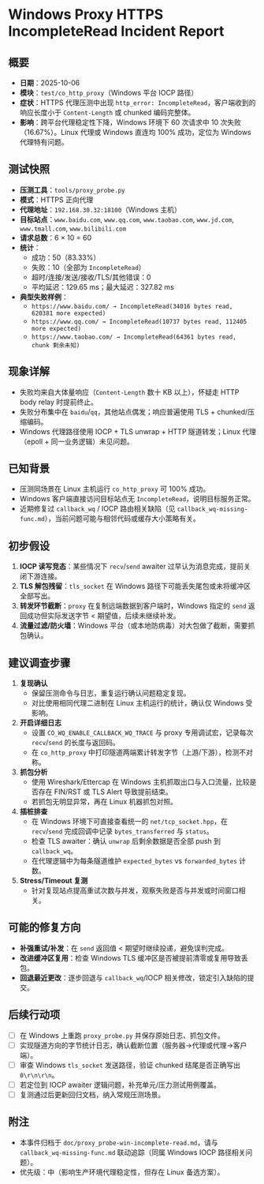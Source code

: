 # Windows Proxy HTTPS IncompleteRead Incident Report

## 概要
- **日期**：2025-10-06
- **模块**：`test/co_http_proxy`（Windows 平台 IOCP 路径）
- **症状**：HTTPS 代理压测中出现 `http_error: IncompleteRead`，客户端收到的响应长度小于 `Content-Length` 或 chunked 编码完整体。
- **影响**：跨平台代理稳定性下降，Windows 环境下 60 次请求中 10 次失败（16.67%）。Linux 代理或 Windows 直连均 100% 成功，定位为 Windows 代理特有问题。

## 测试快照
- **压测工具**：`tools/proxy_probe.py`
- **模式**：HTTPS 正向代理
- **代理地址**：`192.168.30.32:18100`（Windows 主机）
- **目标站点**：`www.baidu.com`, `www.qq.com`, `www.taobao.com`, `www.jd.com`, `www.tmall.com`, `www.bilibili.com`
- **请求总数**：6 × 10 = 60
- **统计**：
  - 成功：50（83.33%）
  - 失败：10（全部为 `IncompleteRead`）
  - 超时/连接/发送/接收/TLS/其他错误：0
  - 平均延迟：129.65 ms；最大延迟：327.82 ms
- **典型失败样例**：
  - `https://www.baidu.com/ → IncompleteRead(34016 bytes read, 620381 more expected)`
  - `https://www.qq.com/ → IncompleteRead(10737 bytes read, 112405 more expected)`
  - `https://www.taobao.com/ → IncompleteRead(64361 bytes read, chunk 剩余未知)`

## 现象详解
- 失败均来自大体量响应（`Content-Length` 数十 KB 以上），怀疑走 HTTP body relay 时提前终止。
- 失败分布集中在 `baidu`/`qq`，其他站点偶发；响应普遍使用 TLS + chunked/压缩编码。
- Windows 代理路径使用 IOCP + TLS unwrap + HTTP 隧道转发；Linux 代理（epoll + 同一业务逻辑）未见问题。

## 已知背景
- 压测同场景在 Linux 主机运行 `co_http_proxy` 可 100% 成功。
- Windows 客户端直接访问目标站点无 `IncompleteRead`，说明目标服务正常。
- 近期修复过 `callback_wq` / IOCP 路由相关缺陷（见 `callback_wq-missing-func.md`），当前问题可能与相邻代码或缓存大小策略有关。

## 初步假设
1. **IOCP 读写竞态**：某些情况下 `recv`/`send` awaiter 过早认为消息完成，提前关闭下游连接。
2. **TLS 解包残留**：`tls_socket` 在 Windows 路径下可能丢失尾包或未将缓冲区全部写出。
3. **转发环节截断**：`proxy` 在复制远端数据到客户端时，Windows 指定的 `send` 返回成功但实际发送字节 < 期望值，后续未继续补发。
4. **流量过滤/防火墙**：Windows 平台（或本地防病毒）对大包做了截断，需要抓包确认。

## 建议调查步骤
1. **复现确认**
   - 保留压测命令与日志，重复运行确认问题稳定复现。
   - 对比使用相同代理二进制在 Linux 主机运行的统计，确认仅 Windows 受影响。
2. **开启详细日志**
   - 设置 `CO_WQ_ENABLE_CALLBACK_WQ_TRACE` 与 proxy 专用调试宏，记录每次 `recv`/`send` 的长度与返回码。
   - 在 `co_http_proxy` 中打印隧道两端累计转发字节（上游/下游），检测不对称。
3. **抓包分析**
   - 使用 Wireshark/Ettercap 在 Windows 主机抓取出口与入口流量，比较是否存在 FIN/RST 或 TLS Alert 导致提前结束。
   - 若抓包无明显异常，再在 Linux 机器抓包对照。
4. **插桩排查**
   - 在 Windows 环境下可直接查看统一的 `net/tcp_socket.hpp`，在 `recv`/`send` 完成回调中记录 `bytes_transferred` 与 `status`。
   - 检查 TLS awaiter：确认 `unwrap` 后剩余数据是否全部 push 到 `callback_wq`。
   - 在代理逻辑中为每条隧道维护 `expected_bytes` vs `forwarded_bytes` 计数。
5. **Stress/Timeout 复测**
   - 针对复现站点提高重试次数与并发，观察失败是否与并发或时间窗口相关。

## 可能的修复方向
- **补强重试/补发**：在 `send` 返回值 < 期望时继续投递，避免误判完成。
- **改进缓冲区复用**：检查 Windows TLS 缓冲区是否被提前清零或复用导致丢包。
- **回退最近更改**：逐步回退与 `callback_wq`/IOCP 相关修改，锁定引入缺陷的提交。

## 后续行动项
- [ ] 在 Windows 上重跑 `proxy_probe.py` 并保存原始日志、抓包文件。
- [ ] 实现隧道方向的字节统计日志，确认截断位置（服务器→代理或代理→客户端）。
- [ ] 审查 Windows `tls_socket` 发送路径，验证 chunked 结尾是否正确写出 `0\r\n\r\n`。
- [ ] 若定位到 IOCP awaiter 逻辑问题，补充单元/压力测试用例覆盖。
- [ ] 复测通过后更新回归文档，纳入常规压测场景。

## 附注
- 本事件归档于 `doc/proxy_probe-win-incomplete-read.md`，请与 `callback_wq-missing-func.md` 联动追踪（同属 Windows IOCP 路径相关问题）。
- 优先级：中（影响生产环境代理稳定性，但存在 Linux 备选方案）。
